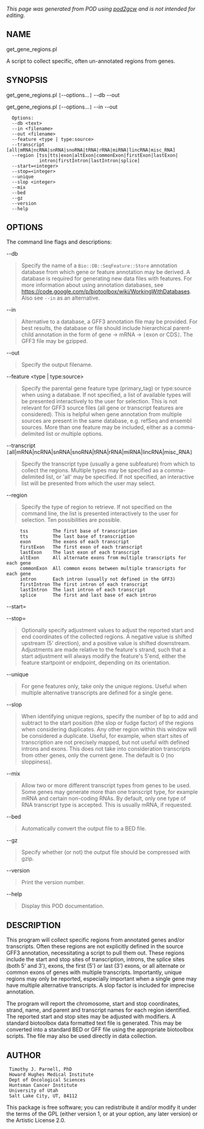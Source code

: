 _This page was generated from POD using [pod2gcw](http://code.google.com/p/pod2gcw) and is not intended for editing._

## NAME ##
get\_gene\_regions.pl

A script to collect specific, often un-annotated regions from genes.

## SYNOPSIS ##
get\_gene\_regions.pl `[`--options...`]` --db <text> --out <filename>

get\_gene\_regions.pl `[`--options...`]` --in <filename> --out <filename>

```
  Options:
  --db <text>
  --in <filename>
  --out <filename> 
  --feature <type | type:source>
  --transcript [all|mRNA|ncRNA|snRNA|snoRNA|tRNA|rRNA|miRNA|lincRNA|misc_RNA]
  --region [tss|tts|exon|altExon|commonExon|firstExon|lastExon|
            intron|firstIntron|lastIntron|splice]
  --start=<integer>
  --stop=<integer>
  --unique
  --slop <integer>
  --mix
  --bed
  --gz
  --version
  --help
```
## OPTIONS ##
The command line flags and descriptions:

--db <text>


> Specify the name of a `Bio::DB::SeqFeature::Store` annotation database  from which gene or feature annotation may be derived. A database is  required for generating new data files with features. For more information  about using annotation databases,  see <https://code.google.com/p/biotoolbox/wiki/WorkingWithDatabases>.  Also see `--in` as an alternative.

> 
--in <filename>


> Alternative to a database, a GFF3 annotation file may be provided.  For best results, the database or file should include hierarchical  parent-child annotation in the form of gene -> mRNA -> `[`exon or CDS`]`.  The GFF3 file may be gzipped.

> 
--out <filename>


> Specify the output filename.

> 
--feature <type | type:source>


> Specify the parental gene feature type (primary\_tag) or type:source when using a database. If not specified, a list of available types will be presented interactively to the user for selection. This is not relevant for GFF3 source files (all gene or transcript features are considered). This is  helpful when gene annotation from multiple sources are present in the same  database, e.g. refSeq and ensembl sources. More than one feature may be  included, either as a comma-delimited list or multiple options.

> 
--transcript `[`all|mRNA|ncRNA|snRNA|snoRNA|tRNA|rRNA|miRNA|lincRNA|misc\_RNA`]`


> Specify the transcript type (usually a gene subfeature) from which to   collect the regions. Multiple types may be specified as a comma-delimited  list, or 'all' may be specified. If not specified, an interactive list  will be presented from which the user may select.

> 
--region <region>


> Specify the type of region to retrieve. If not specified on the command  line, the list is presented interactively to the user for selection. Ten  possibilities are possible.

> 
```
     tss         The first base of transcription
     tts         The last base of transcription
     exon        The exons of each transcript
     firstExon   The first exon of each transcript
     lastExon    The last exon of each transcript
     altExon     All alternate exons from multiple transcripts for each gene
     commonExon  All common exons between multiple transcripts for each gene
     intron      Each intron (usually not defined in the GFF3)
     firstIntron The first intron of each transcript
     lastIntron  The last intron of each transcript
     splice      The first and last base of each intron
```
--start=<integer>


--stop=<integer>


> Optionally specify adjustment values to adjust the reported start and  end coordinates of the collected regions. A negative value is shifted  upstream (5' direction), and a positive value is shifted downstream. Adjustments are made relative to the feature's strand, such that  a start adjustment will always modify the feature's 5'end, either  the feature startpoint or endpoint, depending on its orientation.

> 
--unique


> For gene features only, take only the unique regions. Useful when  multiple alternative transcripts are defined for a single gene.

> 
--slop <integer>


> When identifying unique regions, specify the number of bp to  add and subtract to the start position (the slop or fudge factor)  of the regions when considering duplicates. Any other region  within this window will be considered a duplicate. Useful, for  example, when start sites of transcription are not precisely mapped,  but not useful with defined introns and exons. This does not take  into consideration transcripts from other genes, only the current  gene. The default is 0 (no sloppiness).

> 
--mix


> Allow two or more different transcript types from genes to be used. Some genes may generate more than one transcript type, for example  mRNA and certain non-coding RNAs. By default, only one type of RNA  transcript type is accepted. This is usually mRNA, if requested.

> 
--bed


> Automatically convert the output file to a BED file.

> 
--gz


> Specify whether (or not) the output file should be compressed with gzip.

> 
--version


> Print the version number.

> 
--help


> Display this POD documentation.

> 
## DESCRIPTION ##
This program will collect specific regions from annotated genes and/or  transcripts. Often these regions are not explicitly defined in the  source GFF3 annotation, necessitating a script to pull them out. These  regions include the start and stop sites of transcription, introns,  the splice sites (both 5' and 3'), exons, the first (5') or last (3')  exons, or all alternate or common exons of genes with multiple  transcripts. Importantly, unique regions may only be reported,  especially important when a single gene may have multiple alternative  transcripts. A slop factor is included for imprecise annotation.

The program will report the chromosome, start and stop coordinates,  strand, name, and parent and transcript names for each region  identified. The reported start and stop sites may be adjusted with  modifiers. A standard biotoolbox data formatted text file is generated.  This may be converted into a standard BED or GFF file using the  appropriate biotoolbox scripts. The file may also be used directly in  data collection.

## AUTHOR ##
```
 Timothy J. Parnell, PhD
 Howard Hughes Medical Institute
 Dept of Oncological Sciences
 Huntsman Cancer Institute
 University of Utah
 Salt Lake City, UT, 84112
```
This package is free software; you can redistribute it and/or modify it under the terms of the GPL (either version 1, or at your option, any later version) or the Artistic License 2.0.
